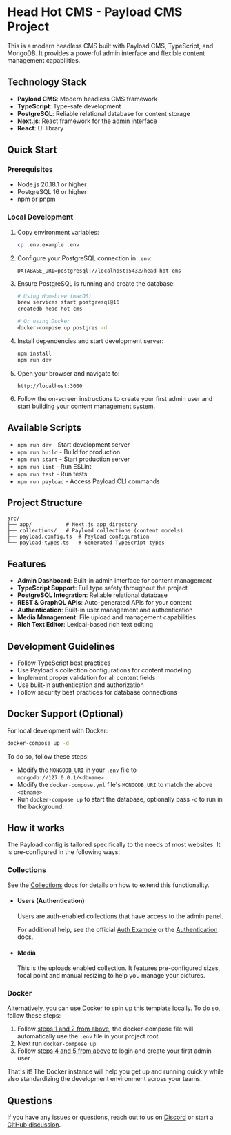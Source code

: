 # Head Hot CMS - Payload CMS Project

This is a modern headless CMS built with Payload CMS, TypeScript, and MongoDB. It provides a powerful admin interface and flexible content management capabilities.

## Technology Stack

- **Payload CMS**: Modern headless CMS framework
- **TypeScript**: Type-safe development
- **PostgreSQL**: Reliable relational database for content storage
- **Next.js**: React framework for the admin interface
- **React**: UI library

## Quick Start

### Prerequisites

- Node.js 20.18.1 or higher
- PostgreSQL 16 or higher
- npm or pnpm

### Local Development

1. Copy environment variables:

   ```bash
   cp .env.example .env
   ```

2. Configure your PostgreSQL connection in `.env`:

   ```env
   DATABASE_URI=postgresql://localhost:5432/head-hot-cms
   ```

3. Ensure PostgreSQL is running and create the database:

   ```bash
   # Using Homebrew (macOS)
   brew services start postgresql@16
   createdb head-hot-cms

   # Or using Docker
   docker-compose up postgres -d
   ```

4. Install dependencies and start development server:

   ```bash
   npm install
   npm run dev
   ```

5. Open your browser and navigate to:

   ```
   http://localhost:3000
   ```

6. Follow the on-screen instructions to create your first admin user and start building your content management system.

## Available Scripts

- `npm run dev` - Start development server
- `npm run build` - Build for production
- `npm run start` - Start production server
- `npm run lint` - Run ESLint
- `npm run test` - Run tests
- `npm run payload` - Access Payload CLI commands

## Project Structure

```
src/
├── app/           # Next.js app directory
├── collections/   # Payload collections (content models)
├── payload.config.ts  # Payload configuration
└── payload-types.ts   # Generated TypeScript types
```

## Features

- **Admin Dashboard**: Built-in admin interface for content management
- **TypeScript Support**: Full type safety throughout the project
- **PostgreSQL Integration**: Reliable relational database
- **REST & GraphQL APIs**: Auto-generated APIs for your content
- **Authentication**: Built-in user management and authentication
- **Media Management**: File upload and management capabilities
- **Rich Text Editor**: Lexical-based rich text editing

## Development Guidelines

- Follow TypeScript best practices
- Use Payload's collection configurations for content modeling
- Implement proper validation for all content fields
- Use built-in authentication and authorization
- Follow security best practices for database connections

## Docker Support (Optional)

For local development with Docker:

```bash
docker-compose up -d
```

To do so, follow these steps:

- Modify the `MONGODB_URI` in your `.env` file to `mongodb://127.0.0.1/<dbname>`
- Modify the `docker-compose.yml` file's `MONGODB_URI` to match the above `<dbname>`
- Run `docker-compose up` to start the database, optionally pass `-d` to run in the background.

## How it works

The Payload config is tailored specifically to the needs of most websites. It is pre-configured in the following ways:

### Collections

See the [Collections](https://payloadcms.com/docs/configuration/collections) docs for details on how to extend this functionality.

- #### Users (Authentication)

  Users are auth-enabled collections that have access to the admin panel.

  For additional help, see the official [Auth Example](https://github.com/payloadcms/payload/tree/main/examples/auth) or the [Authentication](https://payloadcms.com/docs/authentication/overview#authentication-overview) docs.

- #### Media

  This is the uploads enabled collection. It features pre-configured sizes, focal point and manual resizing to help you manage your pictures.

### Docker

Alternatively, you can use [Docker](https://www.docker.com) to spin up this template locally. To do so, follow these steps:

1. Follow [steps 1 and 2 from above](#development), the docker-compose file will automatically use the `.env` file in your project root
1. Next run `docker-compose up`
1. Follow [steps 4 and 5 from above](#development) to login and create your first admin user

That's it! The Docker instance will help you get up and running quickly while also standardizing the development environment across your teams.

## Questions

If you have any issues or questions, reach out to us on [Discord](https://discord.com/invite/payload) or start a [GitHub discussion](https://github.com/payloadcms/payload/discussions).
